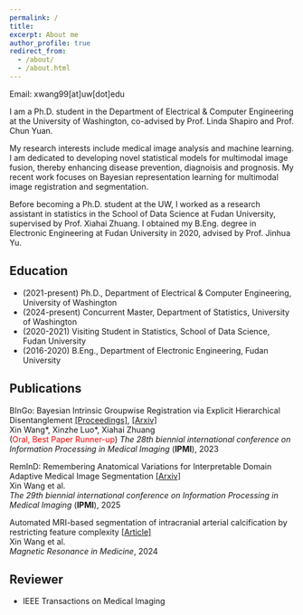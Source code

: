 ```yaml
---
permalink: /
title: 
excerpt: About me
author_profile: true
redirect_from:
  - /about/
  - /about.html
---
```


Email: xwang99[at]uw[dot]edu

I am a Ph.D. student in the Department of Electrical & Computer Engineering at the University of Washington, co-advised by Prof. Linda Shapiro and Prof. Chun Yuan.

My research interests include medical image analysis and machine learning. I am dedicated to developing novel statistical models for multimodal image fusion, thereby enhancing disease prevention, diagnoisis and prognosis. My recent work focuses on Bayesian representation learning for multimodal image registration and segmentation.

Before becoming a Ph.D. student at the UW, I worked as a research assistant in statistics in the School of Data Science at Fudan University, supervised by Prof. Xiahai Zhuang. I obtained my B.Eng. degree in Electronic Engineering at Fudan University in 2020, advised by Prof. Jinhua Yu.

## Education

- (2021-present) Ph.D., Department of Electrical & Computer Engineering, University of Washington
- (2024-present) Concurrent Master, Department of Statistics, University of Washington
- (2020-2021) Visiting Student in Statistics, School of Data Science, Fudan University
- (2016-2020) B.Eng., Department of  Electronic Engineering, Fudan University

## Publications
BInGo: Bayesian Intrinsic Groupwise Registration via Explicit Hierarchical Disentanglement [\[Proceedings\]](https://link.springer.com/chapter/10.1007/978-3-031-34048-2_25), [\[Arxiv\]](https://arxiv.org/abs/2206.02377)<br />
Xin Wang\*, Xinzhe Luo\*, Xiahai Zhuang<br />
(<span style="color: #FF0000">Oral, Best Paper Runner-up</span>) *The 28th biennial international conference on Information Processing in Medical Imaging* (**IPMI**), 2023<br />

RemInD: Remembering Anatomical Variations for Interpretable Domain Adaptive Medical Image Segmentation [\[Arxiv\]](https://arxiv.org/abs/2502.10887)<br />
Xin Wang et al.<br />
*The 29th biennial international conference on Information Processing in Medical Imaging* (**IPMI**), 2025<br />

Automated MRI-based segmentation of intracranial arterial calcification by restricting feature complexity [\[Article\]](https://onlinelibrary.wiley.com/doi/10.1002/mrm.30283)<br />
Xin Wang et al.<br />
*Magnetic Resonance in Medicine*, 2024<br />

## Reviewer
- IEEE Transactions on Medical Imaging

